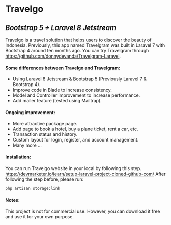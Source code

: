 # Travelgo
## _Bootstrap 5 + Laravel 8 Jetstream_

Travelgo is a travel solution that helps users to discover the beauty of Indonesia. Previously, this app named Travelgram was built in Laravel 7 with Bootstrap 4 around ten months ago. You can try Travelgram through https://github.com/donnydevanda/Travelgram-Laravel.

#### Some differences between Travelgo and Travelgram:
- Using Laravel 8 Jetstream & Bootstrap 5 (Previously Laravel 7 & Bootstrap 4).
- Improve code in Blade to increase consistency.
- Model and Controller improvement to increase performance.
- Add mailer feature (tested using Mailtrap).

#### Ongoing improvement:
- More attractive package page.
- Add page to book a hotel, buy a plane ticket, rent a car, etc.
- Transaction status and history.
- Custom layout for login, register, and account management.
- Many more ...

#### Installation:
You can run Travelgo website in your local by following this step.
https://devmarketer.io/learn/setup-laravel-project-cloned-github-com/
 After following the step before, please run:
```sh
php artisan storage:link
```

#### Notes:
This project is not for commercial use. However, you can download it free and use it for your own purpose.
